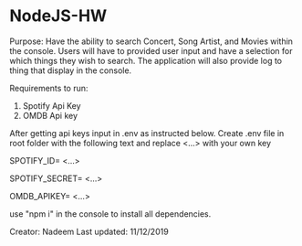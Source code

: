 # NodeJS-HW

Purpose:
Have the ability to search Concert, Song Artist, and Movies within the console.
Users will have to provided user input and have a selection for which things they wish to search.
The application will also provide log to thing that display in the console.

Requirements to run:
1. Spotify Api Key
2. OMDB Api key

After getting api keys input in .env as instructed below.
Create .env file in root folder with the following text and replace <...> with your own key

SPOTIFY_ID= <...>

SPOTIFY_SECRET= <...>

OMDB_APIKEY= <...>

use "npm i" in the console to install all dependencies.






Creator: Nadeem
Last updated: 11/12/2019
